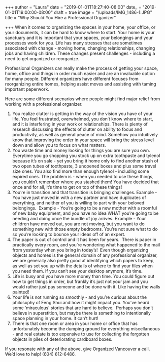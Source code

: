 +++
author = "Laura"
date = "2019-01-01T18:27:40-08:00"
date_ = "2019-01-01T19:00:00-08:00"
draft = true
image = "/uploads/IMG_1486-1.JPG"
title = "Why Should You Hire a Professional Organizer"

+++
When it comes to organizing the spaces in your home, your office, or your documents, it can be hard to know where to start. Your home is your sanctuary and it is important that your spaces, your belongings and your processes work for you. Life has many stresses that are sometimes associated with change - moving home, changing relationships, changing jobs and having children. These changes present challenges - including a need to get organized or reorganize.  
  
Professional Organizers can really make the process of getting your space, home, office and things in order much easier and are an invaluable option for many people. Different organizers have different focuses from reorganizing entire homes, helping assist moves and assisting with taming important paperwork. 

Here are some different scenarios where people might find major relief from working with a professional organizer.

1. You realize clutter is getting in the way of the vision you have of your life. You feel frustrated, overwhelmed, you don’t know where to start, and it is interfering in your work or relationships. There is plenty of research discussing the effects of clutter on ability to focus and productivity, as well as general peace of mind. Somehow you intuitively know that improving the order in your space will bring the stress level down and allow you to focus on what matters. 
2. You waste time and money looking for things you are sure you own. Everytime you go shopping you stock up on extra toothpaste and tylenol because it’s on sale - yet you bring it home only to find another stash of two open tubes of toothpaste, 3 unopened boxes and plus some travel size ones. You also find more than enough tylenol - including some expired ones. The problem is - when you needed to use these things, you couldn’t remember where you stashed them! You have decided that once and for all, it’s time to get on top of these things!
3. You’re in transition and that transition is bringing challenges. Example - You have just moved in with a new partner and have duplicates of everything, and neither of you is willing to part with your beloved belongings.  Example -  You’re going to be a new mother with a roomful of new baby equipment, and you have no idea WHAT you’re going to be needing and doing once the bundle of joy arrives. Example -  Your children have moved out, you are not moving, but you want to do something new with those empty bedrooms. You’re not sure what to do so you’re looking to bounce your ideas off of an expert.
4. The paper is out of control and it has been for years.  There is paper in practically every room, and you’re wondering what happened to the mail from yesterday when you bring in today’s!  Even though organizing objects and homes is the general domain of any professional organizer, we are generally also pretty good at identifying which papers to keep, as well as set you up with the details of where to find your files when you need them. If you can’t see your desktop anymore, it’s time. 
5. Life is busy and you have more money than time. You could figure out how to get things in order, but frankly it’s just not your jam and you would rather just pay someone and be done with it. Like having the walls painted!
6. Your life is not running so smoothly - and you’re curious about the philosophy of Feng Shui and how it might impact you. You’ve heard some ‘miraculous’ stories that are hard to believe.  Perhaps you don’t believe in superstition, but maybe there is something to intentionally space planning in your home. It can’t hurt!
7. There is that one room or area in your home or office that has unfortunately become the dumping ground for everything miscellaneous - and real estate is too expensive to use for collecting the forgotten objects in piles of deteriorating cardboard boxes. 

If you resonate with any of the above, give Organized Vancouver a call. We’d love to help! (604) 612-6486.